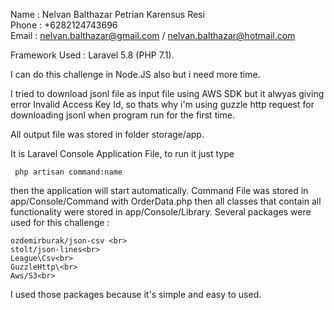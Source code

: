 Name : Nelvan Balthazar Petrian Karensus Resi<br>
Phone : +6282124743696 <br>
Email : nelvan.balthazar@gmail.com / nelvan.balthazar@hotmail.com <br>

Framework Used :  Laravel 5.8 (PHP 7.1). 

I can do this challenge in Node.JS also but i need more time.

I tried to download  jsonl file as input file using AWS SDK but it alwyas giving error Invalid Access Key Id, so thats why i'm using guzzle http request for downloading jsonl when program run for the first time.

All output file was stored in folder storage/app. 

It is Laravel Console Application File, to run it just type  

     php artisan command:name 

then the application will start automatically. Command File was stored in app/Console/Command with OrderData.php then all classes that contain all functionality were stored in app/Console/Library. Several packages were used for this challenge :

    ozdemirburak/json-csv <br>
    stolt/json-lines<br>
    League\Csv<br>
    GuzzleHttp\<br>
    Aws/S3<br>

I used those packages because it's simple and easy to used. 


    




